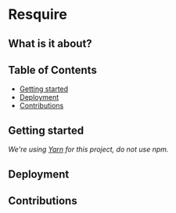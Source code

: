 # Resquire

## What is it about?

## Table of Contents

- [Getting started](#getting-started)
- [Deployment](#deployment)
- [Contributions](#contributions)

## Getting started

*We're using [Yarn](https://yarnpkg.com/) for this project, do not use npm.*

## Deployment

## Contributions

